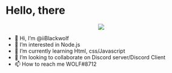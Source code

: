 # Hello, there

<p align="center">
    <img src="https://forthebadge.com/images/badges/made-with-javascript.svg"/>
</p>

- 👋 Hi, I’m @iiBlackwolf
- 👀 I’m interested in Node.js
- 🌱 I’m currently learning Html, css/Javascript
- 💞️ I’m looking to collaborate on Discord server/Discord Client
- 📫 How to reach me WOLF#8712

<!---
iiBlackwolf/iiBlackwolf is a ✨ special ✨ repository because its `README.md` (this file) appears on your GitHub profile.
You can click the Preview link to take a look at your changes.
--->
